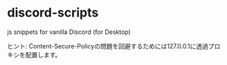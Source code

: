 # discord-scripts
js snippets for vanilla Discord (for Desktop)

ヒント: Content-Secure-Policyの問題を回避するためには127.0.0.1に透過プロキシを配置します。
